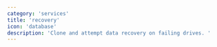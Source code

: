 ```yaml
---
category: 'services'
title: 'recovery'
icon: 'database'
description: 'Clone and attempt data recovery on failing drives. '
---
```

